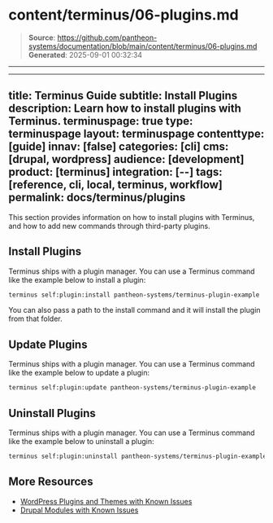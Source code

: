 # content/terminus/06-plugins.md

> **Source**: https://github.com/pantheon-systems/documentation/blob/main/content/terminus/06-plugins.md
> **Generated**: 2025-09-01 00:32:34

---

---
title: Terminus Guide
subtitle: Install Plugins
description: Learn how to install plugins with Terminus.
terminuspage: true
type: terminuspage
layout: terminuspage
contenttype: [guide]
innav: [false]
categories: [cli]
cms: [drupal, wordpress]
audience: [development]
product: [terminus]
integration: [--]
tags: [reference, cli, local, terminus, workflow]
permalink: docs/terminus/plugins
---

This section provides information on how to install plugins with Terminus, and how to add new commands through third-party plugins.

## Install Plugins

Terminus ships with a plugin manager. You can use a Terminus command like the example below to install a plugin:

```bash
terminus self:plugin:install pantheon-systems/terminus-plugin-example
```

You can also pass a path to the install command and it will install the plugin from that folder.


## Update Plugins

Terminus ships with a plugin manager. You can use a Terminus command like the example below to update a plugin:

```bash
terminus self:plugin:update pantheon-systems/terminus-plugin-example
```

## Uninstall Plugins

Terminus ships with a plugin manager. You can use a Terminus command like the example below to uninstall a plugin:

```bash
terminus self:plugin:uninstall pantheon-systems/terminus-plugin-example
```

## More Resources

- [WordPress Plugins and Themes with Known Issues](/wordpress-known-issues)
- [Drupal Modules with Known Issues](/modules-known-issues)